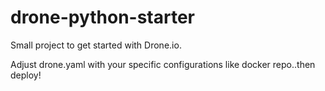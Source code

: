 # drone-python-starter
Small project to get started with Drone.io.

Adjust drone.yaml with your specific configurations like docker repo..then deploy!
